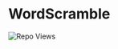 # WordScramble

<div align="left">
	
   ![Repo Views](https://visitor-badge.laobi.icu/badge?page_id=SpencerVJones/GuessTheFlag)
</div>
